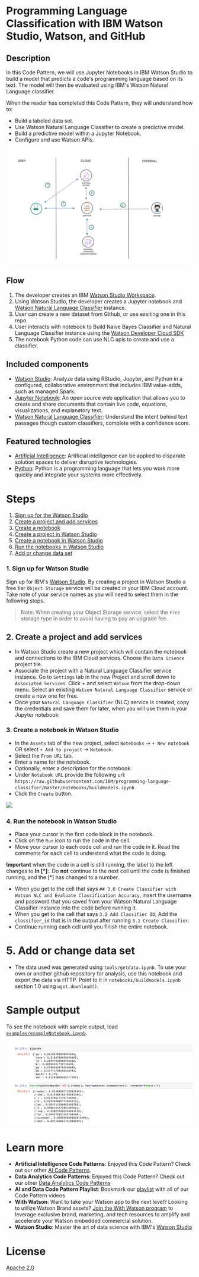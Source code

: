 # Programming Language Classification with IBM Watson Studio, Watson, and GitHub

## Description
In this Code Pattern, we will use Jupyter Notebooks in IBM Watson Studio to build a model that predicts a code's programming language based on its text. The model will then be evaluated using IBM's Watson Natural Language classifier.

When the reader has completed this Code Pattern, they will understand how to:

* Build a labeled data set.
* Use Watson Natural Language Classifier to create a predictive model.
* Build a predictive model within a Jupyter Notebook.
* Configure and use Watson APIs.

![](doc/source/images/architecture.png)

## Flow

1. The developer creates an IBM [Watson Studio Workspace](https://dataplatform.ibm.com).
1. Using Watson Studio, the developer creates a Jupyter notebook and [Watson Natural Language Classifier](https://www.ibm.com/watson/services/natural-language-classifier/) instance.
1. User can create a new dataset from Github, or use exsiting one in this repo.
1. User interacts with notebook to Build Naive Bayes Classifier and Natural Language Classifier instance using the [Watson Developer Cloud SDK](https://github.com/watson-developer-cloud)
1. The notebook Python code can use NLC apis to create and use a classifier.


## Included components

* [Watson Studio](https://www.ibm.com/bs-en/marketplace/data-science-experience): Analyze data using RStudio, Jupyter, and Python in a configured, collaborative environment that includes IBM value-adds, such as managed Spark.
* [Jupyter Notebook](http://jupyter.org/): An open source web application that allows you to create and share documents that contain live code, equations, visualizations, and explanatory text.
* [Watson Natural Language Classifier](https://www.ibm.com/watson/services/natural-language-classifier/): Understand the intent behind text passages though custom classifiers, complete with a confidence score.

## Featured technologies

* [Artificial Intelligence](https://medium.com/ibm-data-science-experience): Artificial intelligence can be applied to disparate solution spaces to deliver disruptive technologies.
* [Python](https://www.python.org/): Python is a programming language that lets you work more quickly and integrate your systems more effectively.

# Steps

1. [Sign up for the Watson Studio](#1-sign-up-for-watson-studio)
1. [Create a project and add services](#2-create-a-project-and-add-services)
1. [Create a notebook](#3-create-the-notebook)
1. [Create a project in Watson Studio](#2-create-a-project-in-watson-studio-and-bind-it-to-your-watson-machine-learning-service-instance)
1. [Create a notebook in Watson Studio](#3-create-a-notebook-in-watson-studio)
1. [Run the notebooks in Watson Studio](#4-run-the-notebook-in-watson-studio)
1. [Add or change data set](#5-add-or-change-data-set)

### 1. Sign up for Watson Studio

Sign up for IBM's [Watson Studio](https://dataplatform.ibm.com). By creating a project in Watson Studio a free tier ``Object Storage`` service will be created in your IBM Cloud account. Take note of your service names as you will need to select them in the following steps.

> Note: When creating your Object Storage service, select the ``Free`` storage type in order to avoid having to pay an upgrade fee.

## 2. Create a project and add services

* In Watson Studio create a new project which will contain the notebook and connections to the IBM Cloud services. Choose the `Data Science` project tile.
* Associate the project with a Natural Language Classifier service instance. Go to `Settings` tab in the new Project and scroll down to `Associated Services`. Click + and select `Watson` from the drop-down menu. Select an existing `Watson Natural Language Classifier` service or create a new one for free.
* Once your `Natural Language Classifier` (NLC) service is created, copy the credentials and save them for later, when you will use them in your Jupyter notebook.

### 3. Create a notebook in Watson Studio

* In the `Assets` tab of the new project, select `Notebooks` -> `+ New notebook` OR select `+ Add to project` -> `Notebook`.
* Select the `From URL` tab.
* Enter a name for the notebook.
* Optionally, enter a description for the notebook.
* Under `Notebook URL` provide the following url: `https://raw.githubusercontent.com/IBM/programming-language-classifier/master/notebooks/buildmodels.ipynb`
* Click the `Create` button.

![](https://github.com/IBM/pattern-utils/blob/master/watson-studio/notebook_with_url_py35.png)

### 4. Run the notebook in Watson Studio

* Place your cursor in the first code block in the notebook.
* Click on the `Run` icon to run the code in the cell.
* Move your cursor to each code cell and run the code in it. Read the comments for each cell to understand what the code is doing.

 **Important** when the code in a cell is still running, the label to the left changes to **In [\*]**:.
  Do **not** continue to the next cell until the code is finished running, and the [\*] has changed to a number.

* When you get to the cell that says `## 3.0 Create Classifier with Watson NLC and Evaluate Classification Accuracy`, insert the username and password that you saved from your Watson Natural Language Classifier instance into the code before running it.
* When you get to the cell that says `3.2 Add Classifier ID`, Add the `classifier_id` that is in the output after running `3.1 Create Classifier`.
* Continue running each cell until you finish the entire notebook.

# 5. Add or change data set

* The data used was generated using `tools/getdata.ipynb`. To use your own or another github repository for analysis, use this notebook and export the data via HTTP. Point to it in `notebooks/buildmodels.ipynb` section 1.0 using `wget.download()`.

# Sample output

To see the notebook with sample output, load [`examples/exampleNotebook.ipynb`](examples/exampleNotebook.ipynb).

![](doc/source/images/progLangClassExampleOut.png)

# Learn more

* **Artificial Intelligence Code Patterns**: Enjoyed this Code Pattern? Check out our other [AI Code Patterns](https://developer.ibm.com/code/technologies/artificial-intelligence/).
* **Data Analytics Code Patterns**: Enjoyed this Code Pattern? Check out our other [Data Analytics Code Patterns](https://developer.ibm.com/code/technologies/data-science/)
* **AI and Data Code Pattern Playlist**: Bookmark our [playlist](https://www.youtube.com/playlist?list=PLzUbsvIyrNfknNewObx5N7uGZ5FKH0Fde) with all of our Code Pattern videos
* **With Watson**: Want to take your Watson app to the next level? Looking to utilize Watson Brand assets? [Join the With Watson program](https://www.ibm.com/watson/with-watson/) to leverage exclusive brand, marketing, and tech resources to amplify and accelerate your Watson embedded commercial solution.
* **Watson Studio**: Master the art of data science with IBM's [Watson Studio](https://dataplatform.ibm.com/)

# License

[Apache 2.0](LICENSE)
